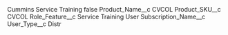 <?xml version="1.0" encoding="UTF-8"?>
<CustomMetadata xmlns="http://soap.sforce.com/2006/04/metadata" xmlns:xsi="http://www.w3.org/2001/XMLSchema-instance" xmlns:xsd="http://www.w3.org/2001/XMLSchema">
    <label>Cummins Service Training</label>
    <protected>false</protected>
    <values>
        <field>Product_Name__c</field>
        <value xsi:type="xsd:string">CVCOL</value>
    </values>
    <values>
        <field>Product_SKU__c</field>
        <value xsi:type="xsd:string">CVCOL</value>
    </values>
    <values>
        <field>Role_Feature__c</field>
        <value xsi:type="xsd:string">Service Training User</value>
    </values>
    <values>
        <field>Subscription_Name__c</field>
        <value xsi:nil="true"/>
    </values>
    <values>
        <field>User_Type__c</field>
        <value xsi:type="xsd:string">Distr</value>
    </values>
</CustomMetadata>
